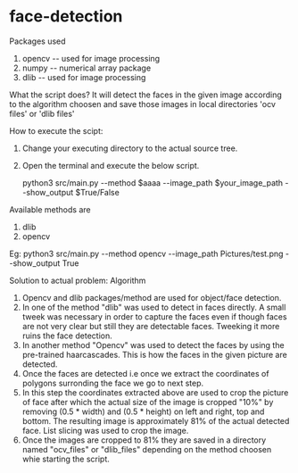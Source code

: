 # face-detection
Packages used
1. opencv -- used for image processing
2. numpy  -- numerical array package
3. dlib   -- used for image processing

What the script does?
It will detect the faces in the given image according to the algorithm choosen and save those images in local directories
'ocv files' or 'dlib files'

How to execute the scipt:
1. Change your executing directory to the actual source tree.
2. Open the terminal and execute the below script.

	python3 src/main.py --method $aaaa --image_path $your_image_path --show_output $True/False

Available methods are
1. dlib
2. opencv

Eg: python3 src/main.py --method opencv --image_path Pictures/test.png --show_output True


Solution to actual problem: Algorithm
1. Opencv and dlib packages/method are used for object/face detection. 
2. In one of the method "dlib" was used to detect in faces directly. A small tweek was necessary in order to capture the faces even if though faces are not very clear but still they are detectable faces. Tweeking it more ruins the face detection.
3. In another method "Opencv" was used to detect the faces by using the pre-trained haarcascades. This is how the faces in the given picture are detected.
4. Once the faces are detected i.e once we extract the coordinates of polygons surronding the face we go to next step.
5. In this step the coordinates extracted above are used to crop the picture of face after which the actual size of the image is cropped "10%" by removing (0.5 * width) and (0.5 * height) on left and right, top and bottom. The resulting image is approximately 81% of the actual detected face. List slicing was used to crop the image. 
6. Once the images are cropped to 81% they are saved in a directory named "ocv_files" or "dlib_files" depending on the method choosen whie starting the script.

